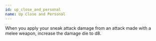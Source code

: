 ```yaml
---
id: up_close_and_personal
name: Up Close and Personal
---
```

When you apply your sneak attack damage from an attack made with a melee weapon, increase the damage die to d8.